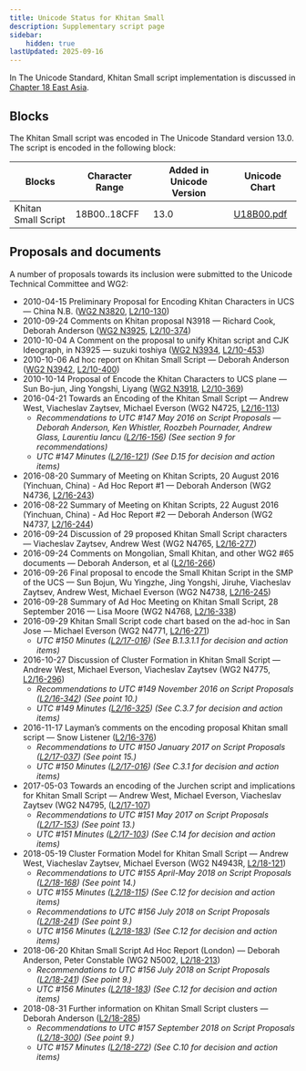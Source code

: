 ```yaml
---
title: Unicode Status for Khitan Small
description: Supplementary script page
sidebar:
    hidden: true
lastUpdated: 2025-09-16
---
```


In The Unicode Standard, Khitan Small script implementation is discussed in [Chapter 18 East Asia](http://www.unicode.org/versions/latest/ch18.pdf).

## Blocks

The Khitan Small script was encoded in The Unicode Standard version 13.0. The script is encoded in the following block:

| Blocks | Character Range | Added in Unicode Version | Unicode Chart |
| ------ | --------------- | ------------------------ | ------------- |
| Khitan Small Script  | 18B00..18CFF | 13.0 | [U18B00.pdf](http://www.unicode.org/charts/PDF/U18B00.pdf) |

## Proposals and documents

A number of proposals towards its inclusion were submitted to the Unicode Technical Committee and WG2:
- 2010-04-15 Preliminary Proposal for Encoding Khitan Characters in UCS — China N.B. ([WG2 N3820](https://www.unicode.org/wg2/docs/n3820.pdf), [L2/10-130](http://www.unicode.org/cgi-bin/GetMatchingDocs.pl?L2/10-130))
- 2010-09-24 Comments on Khitan proposal N3918 — Richard Cook, Deborah Anderson ([WG2 N3925](https://www.unicode.org/wg2/docs/n3925.pdf), [L2/10-374](http://www.unicode.org/cgi-bin/GetMatchingDocs.pl?L2/10-374))
- 2010-10-04 A Comment on the proposal to unify Khitan script and CJK Ideograph, in N3925 — suzuki toshiya ([WG2 N3934](https://www.unicode.org/wg2/docs/n3934.pdf), [L2/10-453](http://www.unicode.org/cgi-bin/GetMatchingDocs.pl?L2/10-453))
- 2010-10-06 Ad hoc report on Khitan Small Script — Deborah Anderson  ([WG2 N3942](https://www.unicode.org/wg2/docs/n3942.pdf), [L2/10-400](http://www.unicode.org/cgi-bin/GetMatchingDocs.pl?L2/10-400))
- 2010-10-14 Proposal of Encode the Khitan Characters to UCS plane — Sun Bo-jun, Jing Yongshi, Liyang ([WG2 N3918](https://www.unicode.org/wg2/docs/n3918.pdf), [L2/10-369](http://www.unicode.org/cgi-bin/GetMatchingDocs.pl?L2/10-369))
- 2016-04-21 Towards an Encoding of the Khitan Small Script — Andrew West, Viacheslav Zaytsev, Michael Everson (WG2 N4725, [   L2/16-113](http://www.unicode.org/cgi-bin/GetMatchingDocs.pl?L2/16-113))
  - _Recommendations to UTC #147 May 2016 on Script Proposals — Deborah Anderson, Ken Whistler, Roozbeh Pournader, Andrew Glass, Laurentiu Iancu ([L2/16-156](http://www.unicode.org/cgi-bin/GetMatchingDocs.pl?L2/16-156)) (See section 9 for recommendations)_
  - _UTC #147 Minutes ([L2/16-121](http://www.unicode.org/cgi-bin/GetMatchingDocs.pl?L2/16-121)) (See D.15 for decision and action items)_
- 2016-08-20 Summary of Meeting on Khitan Scripts, 20 August 2016 (Yinchuan, China) - Ad Hoc Report #1 — Deborah Anderson (WG2 N4736, [L2/16-243](http://www.unicode.org/cgi-bin/GetMatchingDocs.pl?L2/16-243))
- 2016-08-22 Summary of Meeting on Khitan Scripts, 22 August 2016 (Yinchuan, China) - Ad Hoc Report #2 — Deborah Anderson (WG2 N4737, [L2/16-244](http://www.unicode.org/cgi-bin/GetMatchingDocs.pl?L2/16-244))
- 2016-09-24 Discussion of 29 proposed Khitan Small Script characters — Viacheslav Zaytsev, Andrew West (WG2 N4765, [L2/16-277](http://www.unicode.org/cgi-bin/GetMatchingDocs.pl?L2/16-277))
- 2016-09-24 Comments on Mongolian, Small Khitan, and other WG2 #65 documents — Deborah Anderson, et al ([L2/16-266](http://www.unicode.org/cgi-bin/GetMatchingDocs.pl?L2/16-266))
- 2016-09-26 Final proposal to encode the Small Khitan Script in the SMP of the UCS — Sun Bojun, Wu Yingzhe, Jing Yongshi, Jiruhe, Viacheslav Zaytsev, Andrew West, Michael Everson (WG2 N4738, [L2/16-245](http://www.unicode.org/cgi-bin/GetMatchingDocs.pl?L2/16-245))
- 2016-09-28 Summary of Ad Hoc Meeting on Khitan Small Script, 28 September 2016 — Lisa Moore (WG2 N4768, [L2/16-338](http://www.unicode.org/cgi-bin/GetMatchingDocs.pl?L2/16-338))
- 2016-09-29 Khitan Small Script code chart based on the ad-hoc in San Jose — Michael Everson (WG2 N4771, [L2/16-271](http://www.unicode.org/cgi-bin/GetMatchingDocs.pl?L2/16-271))
  - _UTC #150 Minutes ([L2/17-016](http://www.unicode.org/L2/L2017/17016.htm)) (See B.1.3.1.1 for decision and action items)_
- 2016-10-27 Discussion of Cluster Formation in Khitan Small Script — Andrew West, Michael Everson, Viacheslav Zaytsev (WG2 N4775, [L2/16-296](http://www.unicode.org/cgi-bin/GetMatchingDocs.pl?L2/16-296))
  - _Recommendations to UTC #149 November 2016 on Script Proposals ([L2/16-342](http://www.unicode.org/L2/L2016/16342-script-ad-hoc.pdf)) (See point 10.)_
  - _UTC #149 Minutes ([L2/16-325](http://www.unicode.org/L2/L2016/16325.htm)) (See C.3.7 for decision and action items)_
- 2016-11-17 Layman’s comments on the encoding proposal Khitan small script — Snow Listener ([L2/16-376](http://www.unicode.org/cgi-bin/GetMatchingDocs.pl?L2/16-376))
  - _Recommendations to UTC #150 January 2017 on Script Proposals ([L2/17-037](http://www.unicode.org/L2/L2017/17037-script-ad-hoc.pdf)) (See point 15.)_
  - _UTC #150 Minutes ([L2/17-016](http://www.unicode.org/L2/L2017/17016.htm)) (See C.3.1 for decision and action items)_
- 2017-05-03 Towards an encoding of the Jurchen script and implications for Khitan Small Script — Andrew West, Michael Everson, Viacheslav Zaytsev (WG2 N4795, ([L2/17-107](http://www.unicode.org/cgi-bin/GetMatchingDocs.pl?L2/17-107))
  - _Recommendations to UTC #151 May 2017 on Script Proposals ([L2/17-153](http://www.unicode.org/cgi-bin/GetMatchingDocs.pl?L2/17-153)) (See point 13.)_
  - _UTC #151 Minutes ([L2/17-103](http://www.unicode.org/L2/L2017/17103.htm)) (See C.14 for decision and action items)_
- 2018-05-19 Cluster Formation Model for Khitan Small Script — Andrew West, Viacheslav Zaytsev, Michael Everson (WG2 N4943R, [L2/18-121](http://www.unicode.org/cgi-bin/GetMatchingDocs.pl?L2/18-121))
  - _Recommendations to UTC #155 April-May 2018 on Script Proposals ([L2/18-168](http://www.unicode.org/L2/L2018/18168-script-rec.pdf)) (See point 14.)_
  - _UTC #155 Minutes ([L2/18-115](http://www.unicode.org/L2/L2018/18115.htm)) (See C.12 for decision and action items)_
  - _Recommendations to UTC #156 July 2018 on Script Proposals ([L2/18-241](http://www.unicode.org/L2/L2018/18241-script-ad-hoc.pdf)) (See point 9.)_
  - _UTC #156 Minutes ([L2/18-183](http://www.unicode.org/L2/L2018/18183.htm)) (See C.12 for decision and action items)_
- 2018-06-20 Khitan Small Script Ad Hoc Report (London) — Deborah Anderson, Peter Constable (WG2 N5002, [L2/18-213](http://www.unicode.org/cgi-bin/GetMatchingDocs.pl?L2/18-213))
  - _Recommendations to UTC #156 July 2018 on Script Proposals ([L2/18-241](http://www.unicode.org/L2/L2018/18241-script-ad-hoc.pdf)) (See point 9.)_
  - _UTC #156 Minutes ([L2/18-183](http://www.unicode.org/L2/L2018/18183.htm)) (See C.12 for decision and action items)_
- 2018-08-31 Further information on Khitan Small Script clusters — Deborah Anderson ([L2/18-285](http://www.unicode.org/cgi-bin/GetMatchingDocs.pl?L2/18-285))
  - _Recommendations to UTC #157 September 2018 on Script Proposals ([L2/18-300](http://www.unicode.org/L2/L2018/18300-script-ad-hoc-rec.pdf)) (See point 9.)_
  - _UTC #157 Minutes ([L2/18-272](http://www.unicode.org/L2/L2018/18272.htm)) (See C.10 for decision and action items)_
